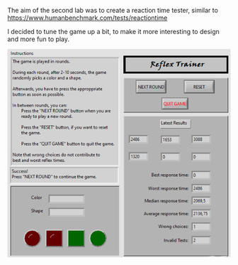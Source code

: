 The aim of the second lab was to create a reaction time tester, similar to
https://www.humanbenchmark.com/tests/reactiontime

I decided to tune the game up a bit, to make it more interesting to design and more fun to play.

![Lab3 gameview screenshot](gameview.png)
